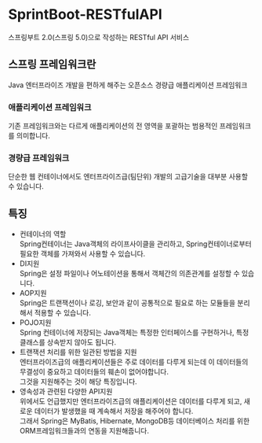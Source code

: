 # SprintBoot-RESTfulAPI
스프링부트 2.0(스프링 5.0)으로 작성하는 RESTful API 서비스

## 스프링 프레임워크란
Java 엔터프라이즈 개발을 편하게 해주는 오픈소스 경량급 애플리케이션 프레임워크<br>

### 애플리케이션 프레임워크
기존 프레임워크와는 다르게 애플리케이션의 전 영역을 포괄하는 범용적인 프레임워크를 의미합니다.<br>
### 경량급 프레임워크
단순한 웹 컨테이너에서도 엔터프라이즈급(팀단위) 개발의 고급기술을 대부분 사용할 수 있습니다.
<br>

## 특징
- 컨테이너의 역할<br>
Spring컨테이너는 Java객체의 라이프사이클을 관리하고, Spring컨테이너로부터 필요한 객체를 가져와서 사용할 수 있습니다.
- DI지원<br>
Spring은 설정 파일이나 어노테이션을 통해서 객체간의 의존관계를 설정할 수 있습니다.
- AOP지원<br>
Spring은 트랜잭션이나 로깅, 보안과 같이 공통적으로 필요로 하는 모듈들을 분리해서 적용할 수 있습니다.
- POJO지원<br>
Spring 컨테이너에 저장되는 Java객체는 특정한 인터페이스를 구현하거나, 특정 클래스를 상속받지 않아도 됩니다.
- 트랜잭션 처리를 위한 일관된 방법을 지원<br>
엔터프라이즈급의 애플리케이션들은 주로 데이터를 다루게 되는데 이 데이터들의 무결성이 중요하고 데이터들의 훼손이 없어야합니다.<br>
그것을 지원해주는 것이 해당 특징입니다.
- 영속성과 관련된 다양한 API지원<br>
위에서도 언급했지만 엔터프라이즈급의 애플리케이션은 데이터를 다루게 되고, 새로운 데이터가 발생했을 때 계속해서 저장을 해주어야 합니다.<br>
그래서 Spring은 MyBatis, Hibernate, MongoDB등 데이터베이스 처리를 위한 ORM프레임워크들과의 연동을 지원해줍니다.
